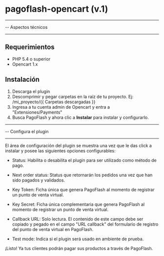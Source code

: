 # pagoflash-opencart (v.1)
-- -------------------------------------------------------------------------------------------------
-- Aspectos técnicos
-- -------------------------------------------------------------------------------------------------

Requerimientos
--------------
- PHP 5.4 o superior
- Opencart 1.x 

Instalación
------------
1. Descarga el plugin
2. Descomprimir y pegar carpetas en la raíz de tu proyecto. Ej: /mi_proyecto/{{ Carpetas descargadas }}
3. Ingresa a tu cuenta admin de Opencart y entra a "Extensiones/Payments"
4. Busca PagoFlash y ahora clic a **Instalar** para instalar y configurarlo.

-- -------------------------------------------------------------------------------------------------
-- Configura el plugin
-- -------------------------------------------------------------------------------------------------

El área de configuración del plugin se muestra una vez que le das click a instalar y posee las siguientes opciones configurables:

  - Status: Habilita o desabilita el plugin para ser utilizado como método de pago.

  - Next order status: Status que retornarán los pedidos una vez que han sido pagados y validados.

  - Key Token: Ficha única que genera PagoFlash al momento de registrar un punto de venta virtual.

  - Key Secret: Ficha única complementaria que genera PagoFlash al momento de registrar un punto de venta virtual.

  - Callback URL: Solo lectura. El contenido de este campo debe ser copiado y pegado en el campo "URL callback" del formulario de registro del punto de venta virtual en PagoFlash.

  - Test mode: Indica si el plugin será usado en ambiente de prueba.
  

¡Listo! Ya tus clientes podrán pagar sus productos a través de PagoFlash.